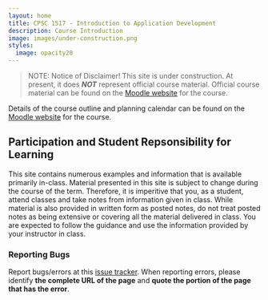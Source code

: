 ```yaml
---
layout: home
title: CPSC 1517 - Introduction to Application Development
description: Course Introduction
image: images/under-construction.png
styles:
  image: opacity20
---
```

> NOTE: Notice of Disclaimer!
> This site is under construction.
> At present, it does ***NOT*** represent official course material. Official course material can be found on the [Moodle website](http://moodle.nait.ca) for the course.

Details of the course outline and planning calendar can be found on the [Moodle website](http://moodle.nait.ca) for the course.

## Participation and Student Repsonsibility for Learning

This site contains numerous examples and information that is available primarily in-class. Material presented in this site is subject to change during the course of the term. Therefore, it is imperitive that you, as a student, attend classes and take notes from information given in class. While material is also provided in written form as posted notes, do not treat posted notes as being extensive or covering all the material delivered in class. You are expected to follow the guidance and use the information provided by your instructor in class.

### Reporting Bugs

Report bugs/errors at this [issue tracker](https://github.com/CPSC-1517/CPSC-1517-StudentNotes/issues/new). When reporting errors, please identify **the complete URL of the page** and **quote the portion of the page that has the error**.
